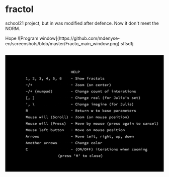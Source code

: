 # fractol
school21 project, but in was modified after defence. Now it don't meet the NORM.

<table>
  <tr>
   <tc width = 100>
     Hope
    </tc>
   <tc>
![Program window](https://github.com/mdenyse-en/screenshots/blob/master/Fracto_main_window.png)
    </tc>
    <tc width = 100>
      sflsdfj
    </tc>
  </tr>
</table>

![Hints: what you can use to manipulate the program](https://github.com/mdenyse-en/screenshots/blob/master/Fracto_hints.png)
